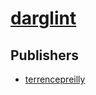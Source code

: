 # [darglint](https://pypi.org/project/darglint)



## Publishers
- [terrencepreilly](https://pypi.org/user/terrencepreilly)


